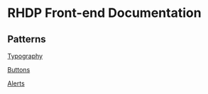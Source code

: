 # RHDP Front-end Documentation

## Patterns

[Typography](https://redhat-developer.github.io/rhdp-frontend/patterns/typography)

[Buttons](https://redhat-developer.github.io/rhdp-frontend/patterns/buttons)

[Alerts](#)

